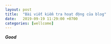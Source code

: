 ```yaml
---
layout: post
title:  "Bài viết kiểm tra hoạt động của blog"
date:   2019-09-19 11:29:00 +0700
categories: [wellcome]
---
```


**_Good_**

